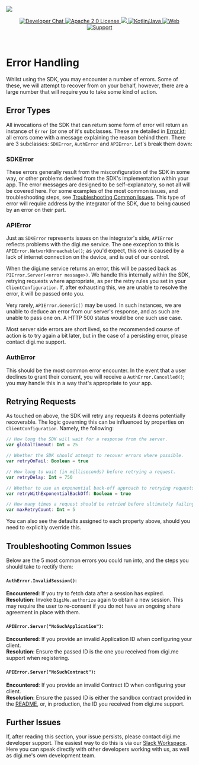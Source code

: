 ![](https://securedownloads.digi.me/partners/digime/SDKReadmeBanner.png)

<p align="center">
    <a href="https://developers.digi.me/slack/join">
        <img src="https://img.shields.io/badge/chat-slack-blueviolet.svg" alt="Developer Chat">
    </a>
    <a href="../../LICENSE">
        <img src="https://img.shields.io/badge/license-apache 2.0-blue.svg" alt="Apache 2.0 License">
    </a>
    <a href="#">
    	<img src="https://img.shields.io/badge/build-passing-brightgreen.svg">
    </a>
    <a href="https://kotlinlang.org">
        <img src="https://img.shields.io/badge/language-kotlin/java-ff69b4.svg" alt="Kotlin/Java">
    </a>
    <a href="https://developers.digi.me">
        <img src="https://img.shields.io/badge/web-digi.me-red.svg" alt="Web">
    </a>
    <a href="https://digime.freshdesk.com/support/home">
        <img src="https://img.shields.io/badge/support-freshdesk-721744.svg" alt="Support">
    </a>
</p>

<br>

# Error Handling

Whilst using the SDK, you may encounter a number of errors. Some of these, we will attempt to recover from on your behalf, however, there are a large number that will require you to take some kind of action.

## Error Types

All invocations of the SDK that can return some form of error will return an instance of `Error` (or one of it's subclasses. These are detailed in [Error.kt](#); all errors come with a message explaining the reason behind them. There are 3 subclasses: `SDKError`, `AuthError` and `APIError`. Let's break them down:

### SDKError

These errors generally result from the misconfiguration of the SDK in some way, or other problems derived from the SDK's implementation within your app. The error messages are designed to be self-explanatory, so not all will be covered here. For some examples of the most common issues, and troubleshooting steps, see [Troubleshooting Common Issues](#troubleshooting-common-issues). This type of error will require address by the integrator of the SDK, due to being caused by an error on their part.

### APIError

Just as `SDKError` represents issues on the integrator's side, `APIError` reflects problems with the digi.me service. The one exception to this is `APIError.NetworkUnreachable()`; as you'd expect, this one is caused by a lack of internet connection on the device, and is out of our control.

When the digi.me service returns an error, this will be passed back as `PIError.Server(<error message>)`. We handle this internally within the SDK, retrying requests where appropriate, as per the retry rules you set in your `ClientConfiguration`. If, after exhausting this, we are unable to resolve the error, it will be passed onto you.

Very rarely, `APIError.Generic()` may be used. In such instances, we are unable to deduce an error from our server's response, and as such are unable to pass one on. A HTTP 500 status would be one such use case.

Most server side errors are short lived, so the recommended course of action is to try again a bit later, but in the case of a persisting error, please contact digi.me support.

### AuthError

This should be the most common error encounter. In the event that a user declines to grant their consent, you will receive a `AuthError.Cancelled()`; you may handle this in a way that's appropriate to your app.

## Retrying Requests

As touched on above, the SDK will retry any requests it deems potentially recoverable. The logic governing this can be influenced by properties on `ClientConfiguration`. Namely, the following:

```kotlin
// How long the SDK will wait for a response from the server.
var globalTimeout: Int = 25

// Whether the SDK should attempt to recover errors where possible.
var retryOnFail: Boolean = true

// How long to wait (in milliseconds) before retrying a request.
var retryDelay: Int = 750

// Whether to use an exponential back-off approach to retrying requests.
var retryWithExponentialBackOff: Boolean = true

// How many times a request should be retried before ultimately failing.
var maxRetryCount: Int = 5
```
You can also see the defaults assigned to each property above, should you need to explicitly override this.

## Troubleshooting Common Issues

Below are the 5 most common errors you could run into, and the steps you should take to rectify them:

#### `AuthError.InvalidSession()`:

**Encountered**: If you try to fetch data after a session has expired.<br>
**Resolution**: Invoke `DigiMe.authorize` again to obtain a new session. This may require the user to re-consent if you do not have an ongoing share agreement in place with them.

#### `APIError.Server("NoSuchApplication")`:

**Encountered**: If you provide an invalid Application ID when configuring your client.<br>
**Resolution**: Ensure the passed ID is the one you received from digi.me support when registering.

#### `APIError.Server("NoSuchContract")`:

**Encountered**: If you provide an invalid Contract ID when configuring your client.<br>
**Resolution**: Ensure the passed ID is either the sandbox contract provided in the [README](), or, in production, the ID you received from digi.me support.

## Further Issues

If, after reading this section, your issue persists, please contact digi.me developer support. The easiest way to do this is via our [Slack Workspace](https://digime-api.slack.com/). Here you can speak directly with other developers working with us, as well as digi.me's own development team.

